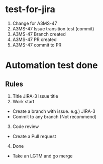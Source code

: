 # test-for-jira

1) Change for A3MS-47
2) A3MS-47 Issue transition test (commit)
3) A3MS-47 Branch created
4) A3MS-47 PR created
5) A3MS-47 commit to PR

# Automation test done
## Rules
1) Title
 JIRA-3 Issue title
2) Work start
 - Create a branch with issue. e.g.) JIRA-3
 - Commit to any branch (Not recommend)
3) Code review
 - Create a Pull request
4) Done
 - Take an LGTM and go merge

